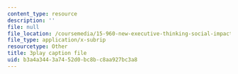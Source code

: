 ```yaml
---
content_type: resource
description: ''
file: null
file_location: /coursemedia/15-960-new-executive-thinking-social-impact-technology-projects-fall-2017-spring-2018/b3a4a3443a7452d0bc8bc8aa927bc3a8_HaySEpWEsdU.vtt
file_type: application/x-subrip
resourcetype: Other
title: 3play caption file
uid: b3a4a344-3a74-52d0-bc8b-c8aa927bc3a8
---
```

